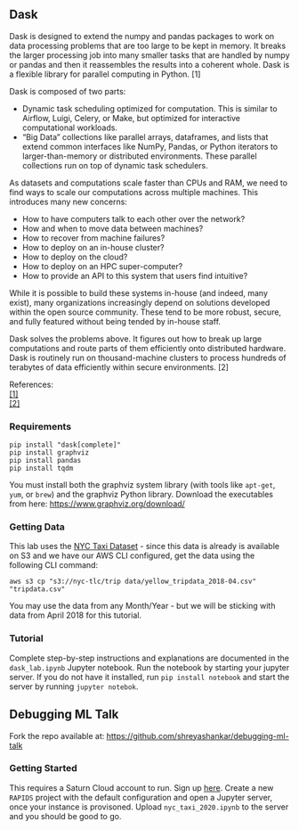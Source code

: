 ## Dask

Dask is designed to extend the numpy and pandas packages to work on data processing problems that are too large to be kept in memory. It breaks the larger processing job into many smaller tasks that are handled by numpy or pandas and then it reassembles the results into a coherent whole.
Dask is a flexible library for parallel computing in Python. [1]

Dask is composed of two parts:

- Dynamic task scheduling optimized for computation. This is similar to Airflow, Luigi, Celery, or Make, but optimized for interactive computational workloads.
- “Big Data” collections like parallel arrays, dataframes, and lists that extend common interfaces like NumPy, Pandas, or Python iterators to larger-than-memory or distributed environments. These parallel collections run on top of dynamic task schedulers.

As datasets and computations scale faster than CPUs and RAM, we need to find ways to scale our computations across multiple machines. This introduces many new concerns:

- How to have computers talk to each other over the network?
- How and when to move data between machines?
- How to recover from machine failures?
- How to deploy on an in-house cluster?
- How to deploy on the cloud?
- How to deploy on an HPC super-computer?
- How to provide an API to this system that users find intuitive?

While it is possible to build these systems in-house (and indeed, many exist), many organizations increasingly depend on solutions developed within the open source community. These tend to be more robust, secure, and fully featured without being tended by in-house staff.

Dask solves the problems above. It figures out how to break up large computations and route parts of them efficiently onto distributed hardware. Dask is routinely run on thousand-machine clusters to process hundreds of terabytes of data efficiently within secure environments. [2]

References: <br>
[[1]](https://docs.dask.org/en/latest/) <br>
[[2]](https://docs.dask.org/en/latest/why.html)

### Requirements 

```
pip install "dask[complete]"
pip install graphviz
pip install pandas
pip install tqdm
```

You must install both the graphviz system library (with tools like `apt-get`, `yum`, or `brew`) and the graphviz Python library. Download the executables from here: https://www.graphviz.org/download/

### Getting Data
This lab uses the [NYC Taxi Dataset](https://www1.nyc.gov/site/tlc/about/tlc-trip-record-data.page) - since this data is already is available on S3 and we have our AWS CLI configured, get the data using the following CLI command:
```
aws s3 cp "s3://nyc-tlc/trip data/yellow_tripdata_2018-04.csv" "tripdata.csv"
```
You may use the data from any Month/Year - but we will be sticking with data from April 2018 for this tutorial.

### Tutorial

Complete step-by-step instructions and explanations are documented in the `dask_lab.ipynb` Jupyter notebook. Run the notebook by starting your jupyter server. If you do not have it installed, run `pip install notebook` and start the server by running `jupyter notebok`.

## Debugging ML Talk 

Fork the repo available at: https://github.com/shreyashankar/debugging-ml-talk

### Getting Started 

This requires a Saturn Cloud account to run. Sign up [here](https://accounts.community.saturnenterprise.io/auth/signup). Create a new `RAPIDS` project with the default configuration and open a Jupyter server, once your instance is provisoned. Upload `nyc_taxi_2020.ipynb` to the server and you should be good to go. 